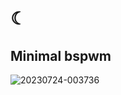 ☾ㅤ
============
Minimal bspwm
-

![20230724-003736](https://github.com/Fenrisulfr66/dotfiles/assets/133074518/0e3dbb0f-ee3d-472c-9183-dedc2c41e32b)

